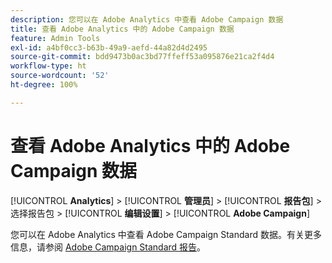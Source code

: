 ```yaml
---
description: 您可以在 Adobe Analytics 中查看 Adobe Campaign 数据
title: 查看 Adobe Analytics 中的 Adobe Campaign 数据
feature: Admin Tools
exl-id: a4bf0cc3-b63b-49a9-aefd-44a82d4d2495
source-git-commit: bdd9473b0ac3bd77ffeff53a095876e21ca2f4d4
workflow-type: ht
source-wordcount: '52'
ht-degree: 100%

---
```


# 查看 Adobe Analytics 中的 Adobe Campaign 数据

[!UICONTROL **Analytics**] > [!UICONTROL **管理员**] > [!UICONTROL **报告包**] > 选择报告包 > [!UICONTROL **编辑设置**] > [!UICONTROL **Adobe Campaign**]

您可以在 Adobe Analytics 中查看 Adobe Campaign Standard 数据。有关更多信息，请参阅 [Adobe Campaign Standard 报告](/help/integrate/adobe-campaign.md)。
